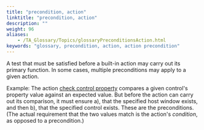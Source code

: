 ```yaml
--- 
title: "precondition, action"
linktitle: "precondition, action"
description: ""
weight: 96
aliases: 
    - /TA_Glossary/Topics/glossaryPreconditionsAction.html
keywords: "glossary, precondition, action, action precondition"
---
```


A test that must be satisfied before a built-in action may carry out its primary function. In some cases, multiple preconditions may apply to a given action.

Example: The action [check control property](/automation-guide/action-based-testing-language/built-in-actions/user-interface-actions/control-element/check-control-property) compares a given control's property value against an expected value. But before the action can carry out its comparison, it must ensure a\), that the specified host window exists, and then b\), that the specified control exists. These are the preconditions. \(The actual requirement that the two values match is the action's *condition*, as opposed to a precondition.\)
